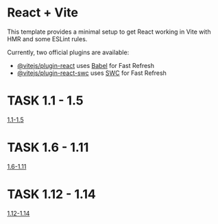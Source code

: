 # React + Vite

This template provides a minimal setup to get React working in Vite with HMR and some ESLint rules.

Currently, two official plugins are available:

- [@vitejs/plugin-react](https://github.com/vitejs/vite-plugin-react/blob/main/packages/plugin-react/README.md) uses [Babel](https://babeljs.io/) for Fast Refresh
- [@vitejs/plugin-react-swc](https://github.com/vitejs/vite-plugin-react-swc) uses [SWC](https://swc.rs/) for Fast Refresh
  

<h1>TASK 1.1 - 1.5 </h1>
  <a href=https://github.com/FitriRibbit/vitejs-vite-3ojmdb_openfullstack_lesson_react_1.1_1.2/tree/main>1.1-1.5</a>
<h1>TASK 1.6 - 1.11 </h1>
  <a href=https://github.com/FitriRibbit/vitejs-vite-3ojmdb_openfullstack_lesson_react_1.1_1.2/tree/task_1.6-1.11>1.6-1.11</a>
<h1>TASK 1.12 - 1.14 </h1>
  <a href=https://github.com/FitriRibbit/vitejs-vite-3ojmdb_openfullstack_lesson_react_1.1_1.2/tree/task_1.12-1.14>1.12-1.14</a>
